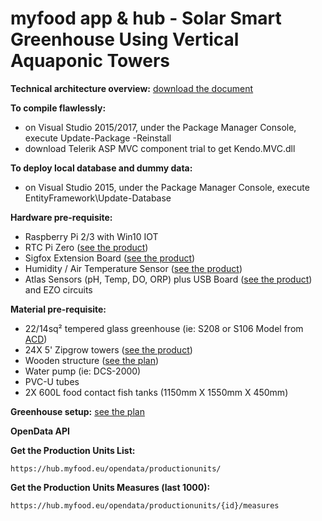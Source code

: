 # myfood app & hub - Solar Smart Greenhouse Using Vertical Aquaponic Towers

__Technical architecture overview:__
<a href="https://myfood.eu/wp-content/uploads/2017/03/myfood-solution-architecture.pdf">download the document</a>

__To compile flawlessly:__ 
- on Visual Studio 2015/2017, under the Package Manager Console, execute Update-Package -Reinstall
- download Telerik ASP MVC component trial to get Kendo.MVC.dll

__To deploy local database and dummy data:__
- on Visual Studio 2015, under the Package Manager Console, execute EntityFramework\Update-Database

__Hardware pre-requisite:__
- Raspberry Pi 2/3 with Win10 IOT
- RTC Pi Zero (<a href="https://www.abelectronics.co.uk/p/70/RTC-Pi-Zero">see the product</a>)
- Sigfox Extension Board (<a href="https://yadom.fr/carte-rpisigfox.html">see the product</a>)
- Humidity / Air Temperature Sensor (<a href="https://www.adafruit.com/product/1899">see the product</a>)
- Atlas Sensors (pH, Temp, DO, ORP) plus USB Board (<a href="https://www.atlas-scientific.com/product_pages/components/usb-iso.html">see the product</a>) and EZO circuits

__Material pre-requisite:__
- 22/14sq² tempered glass greenhouse (ie: S208 or S106 Model from <a href="http://www.acd.eu/en">ACD</a>) 
- 24X 5' Zipgrow towers (<a href="https://brightagrotech.com">see the product</a>) 
- Wooden structure (<a href="https://myfood.eu/wp-content/uploads/2017/03/myfood-family-plan.pdf">see the plan</a>)
- Water pump (ie: DCS-2000)
- PVC-U tubes
- 2X 600L food contact fish tanks (1150mm X 1550mm X 450mm)

__Greenhouse setup:__
<a href="https://myfood.eu/wp-content/uploads/2017/03/myfood-greenhouse-setup.pdf">see the plan</a>

__OpenData API__

__Get the Production Units List:__

 ```https://hub.myfood.eu/opendata/productionunits/ ```
 
 __Get the Production Units Measures (last 1000):__
 
 ```https://hub.myfood.eu/opendata/productionunits/{id}/measures ```
